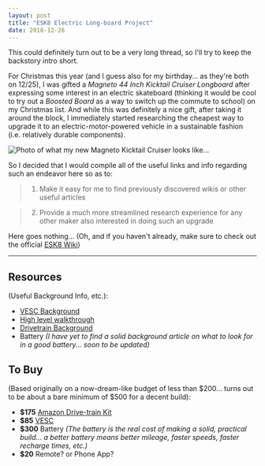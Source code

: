 ```yaml
---
layout: post
title: "ESK8 Electric Long-board Project"
date: 2018-12-26
---
```


This could definitely turn out to be a very long thread, so I'll try to keep the backstory intro short.

For Christmas this year (and I guess also for my birthday... as they're both on 12/25), I was gifted a *Magneto 44 Inch Kicktail Cruiser Longboard* after expressing some interest in an electric skateboard (thinking it would be cool to try out a *Boosted Board* as a way to switch up the commute to school) on my Christmas list. And while this was definitely a nice gift, after taking it around the block, I immediately started researching the cheapest way to upgrade it to an electric-motor-powered vehicle in a sustainable fashion (i.e. relatively durable components).

![Photo of what my new Magneto Kicktail Cruiser looks like...](http://nicholaschiang.github.io/images/magneto-kicktail-cruiser-longboard.jpg "Magneto Kicktail Cruiser Longboard")

So I decided that I would compile all of the useful links and info regarding such an endeavor here so as to:
> 1. Make it easy for me to find previously discovered wikis or other useful articles

> 2. Provide a much more streamlined research experience for any other maker also interested in doing such an upgrade

Here goes nothing... (Oh, and if you haven't already, make sure to check out the official [ESK8 Wiki](https://www.electric-skateboard.builders))

***

## Resources
 (Useful Background Info, etc.):
- [VESC Background](https://www.electric-skateboard.builders/t/new-vesc-user-read-this-complete-walktrough-of-the-vesc/2980/2)
- [High level walkthrough](https://www.electric-skateboard.builders/t/wiki-a-beginner-guide-to-diy-an-esk8/46844)
- [Drivetrain Background](https://www.electric-skateboard.builders/t/beginners-guide-to-building-your-own-electric-skateboard-drivetrain/53)
- Battery *(I have yet to find a solid background article on what to look for in a good battery... soon to be updated)*

## To Buy
(Based originally on a now-dream-like budget of less than $200... turns out to be about a bare minimum of $500 for a decent build):
- **$175** [Amazon Drive-train Kit](https://www.amazon.com/ZXMOTO-Electric-Longboard-Skateboard-Sensorless/dp/B07GCM4J48?imprToken=P5aeICpN5N7XWETazT1XfQ&slotNum=22&SubscriptionId=AKIAISS54SGFYFC42ZIA&tag=mpscooter-20&linkCode=xm2&camp=2025&creative=165953&creativeASIN=B07GCM4J48)
- **$85** [VESC](https://diyelectricskateboard.com/collections/esc-speed-controller/products/torque-esc-bldc-electronic-speed-controller)
- **$300** Battery
*(The battery is the real cost of making a solid, practical build... a better battery means better mileage, faster speeds, faster recharge times, etc.)*
- **$20** Remote? or Phone App?
